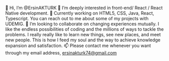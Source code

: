 👋 Hi, I’m @ErsinAKTURK
👀 I’m deeply interested in front-end/ React / React Native development.
🌱 Currently working on HTML5, CSS, Java, React, Typescript.
You can reach out to me about some of my projects with UDEMIG.
💞️ I’m looking to collaborate on changing experiences mutually.
I like the endless possibilities of coding and the millions of ways to tackle the problems.
I really really like to learn new things, see new places, and meet new people. This is how I feed my soul and the way to achieve knowledge expansion and satisfaction.
📫 Please contact me whenever you want through my email address, ersinakturk74@gmail.com
